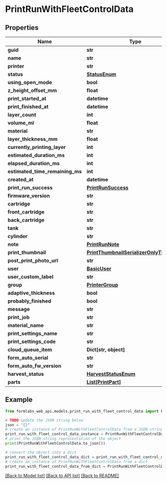 # PrintRunWithFleetControlData


## Properties

Name | Type | Description | Notes
------------ | ------------- | ------------- | -------------
**guid** | **str** |  | 
**name** | **str** |  | 
**printer** | **str** |  | [readonly] 
**status** | [**StatusEnum**](StatusEnum.md) |  | [readonly] 
**using_open_mode** | **bool** |  | [readonly] 
**z_height_offset_mm** | **float** |  | [readonly] 
**print_started_at** | **datetime** |  | [readonly] 
**print_finished_at** | **datetime** |  | [readonly] 
**layer_count** | **int** |  | [readonly] 
**volume_ml** | **float** |  | [readonly] 
**material** | **str** |  | [readonly] 
**layer_thickness_mm** | **float** |  | [readonly] 
**currently_printing_layer** | **int** |  | [readonly] 
**estimated_duration_ms** | **int** |  | [readonly] 
**elapsed_duration_ms** | **int** |  | [readonly] 
**estimated_time_remaining_ms** | **int** |  | [readonly] 
**created_at** | **datetime** |  | [readonly] 
**print_run_success** | [**PrintRunSuccess**](PrintRunSuccess.md) |  | [readonly] 
**firmware_version** | **str** |  | [readonly] 
**cartridge** | **str** |  | [readonly] 
**front_cartridge** | **str** |  | [readonly] 
**back_cartridge** | **str** |  | [readonly] 
**tank** | **str** |  | [readonly] 
**cylinder** | **str** |  | [readonly] 
**note** | [**PrintRunNote**](PrintRunNote.md) |  | [readonly] 
**print_thumbnail** | [**PrintThumbnailSerializerOnlyThumbnail**](PrintThumbnailSerializerOnlyThumbnail.md) |  | [readonly] 
**post_print_photo_url** | **str** |  | [readonly] 
**user** | [**BasicUser**](BasicUser.md) |  | [readonly] 
**user_custom_label** | **str** |  | [readonly] 
**group** | [**PrinterGroup**](PrinterGroup.md) |  | [readonly] 
**adaptive_thickness** | **bool** |  | [readonly] 
**probably_finished** | **bool** |  | [readonly] 
**message** | **str** |  | [readonly] 
**print_job** | **str** |  | [readonly] 
**material_name** | **str** |  | [readonly] 
**print_settings_name** | **str** |  | [readonly] 
**print_settings_code** | **str** |  | [readonly] 
**cloud_queue_item** | **Dict[str, object]** |  | [readonly] 
**form_auto_serial** | **str** |  | [readonly] 
**form_auto_fw_version** | **str** |  | [readonly] 
**harvest_status** | [**HarvestStatusEnum**](HarvestStatusEnum.md) |  | 
**parts** | [**List[PrintPart]**](PrintPart.md) |  | [readonly] 

## Example

```python
from formlabs_web_api.models.print_run_with_fleet_control_data import PrintRunWithFleetControlData

# TODO update the JSON string below
json = "{}"
# create an instance of PrintRunWithFleetControlData from a JSON string
print_run_with_fleet_control_data_instance = PrintRunWithFleetControlData.from_json(json)
# print the JSON string representation of the object
print(PrintRunWithFleetControlData.to_json())

# convert the object into a dict
print_run_with_fleet_control_data_dict = print_run_with_fleet_control_data_instance.to_dict()
# create an instance of PrintRunWithFleetControlData from a dict
print_run_with_fleet_control_data_from_dict = PrintRunWithFleetControlData.from_dict(print_run_with_fleet_control_data_dict)
```
[[Back to Model list]](../README.md#documentation-for-models) [[Back to API list]](../README.md#documentation-for-api-endpoints) [[Back to README]](../README.md)


